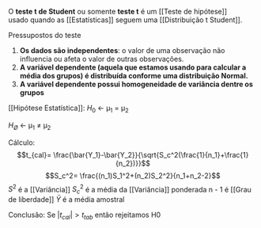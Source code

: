 O **teste t de Student** ou somente **teste t** é um [[Teste de hipótese]] usado quando as [[Estatísticas]] seguem uma [[Distribuição t Student]].

Pressupostos do teste 
1. **Os dados são independentes**: o valor de uma observação não influencia ou afeta o valor de outras observações.
2. **A variável dependente (aquela que estamos usando para calcular a média dos grupos) é distribuída conforme uma distribuição Normal.**
3. **A variável dependente possui homogeneidade de variância dentre os grupos**

[[Hipótese Estatística]]:
$H_0$ <- μ$_1$ = μ$_2$

$H_Ø$ <- μ$_1$ ≠ μ$_2$

Cálculo:
$$t_{cal}= \frac{\bar{Y_1}-\bar{Y_2}}{\sqrt{S_c^2(\frac{1}{n_1}+\frac{1}{n_2})}}$$
$$S_c^2= \frac{(n_1)S_1^2+(n_2)S_2^2}{n_1+n_2-2}$$
$S^2$ é a [[Variância]]
$S^2_c$ é a média da [[Variância]] ponderada
n - 1 é [[Grau de liberdade]]
$\bar{Y}$ é a média amostral 

Conclusão:
Se $|t_{cal}|>t_{tab}$ então rejeitamos H0
